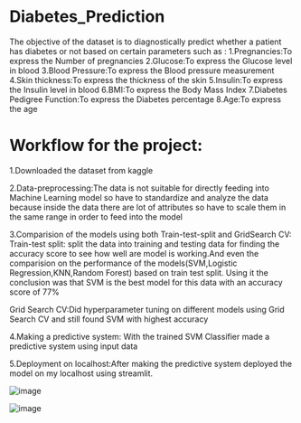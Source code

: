 # Diabetes_Prediction


The objective of the dataset is to diagnostically predict whether a patient has diabetes or not based on certain parameters such as :
1.Pregnancies:To express the Number of pregnancies
2.Glucose:To express the Glucose level in blood
3.Blood Pressure:To express the Blood pressure measurement
4.Skin thickness:To express the thickness of the skin
5.Insulin:To express the Insulin level in blood
6.BMI:To express the Body Mass Index
7.Diabetes Pedigree Function:To express the Diabetes percentage
8.Age:To express the age

# Workflow for the project:
1.Downloaded the dataset from kaggle 

2.Data-preprocessing:The data is not suitable for directly feeding into Machine Learning model so have to standardize and analyze the data because inside the data there are lot of attributes so have to scale them in the same range in order to feed into the model

3.Comparision of the models using both Train-test-split and GridSearch CV:
Train-test split: split the data into training and testing data for finding the accuracy score to see how well are model is working.And even the comparision on the performance of the models(SVM,Logistic Regression,KNN,Random Forest) based on train test split. Using it the conclusion was that SVM is the best model for this data with an accuracy score of 77%

Grid Search CV:Did hyperparameter tuning on different models using Grid Search CV and still found SVM with highest accuracy

4.Making a predictive system: With the trained SVM Classifier made a predictive system using input data 

5.Deployment on localhost:After making the predictive system deployed the model on my localhost using streamlit.

![image](https://user-images.githubusercontent.com/66545820/205431792-73de30e5-0185-4d76-81a7-40348719fa96.png)


![image](https://user-images.githubusercontent.com/66545820/205431810-21837223-5861-4464-bcea-5ba79d5a98ea.png)

